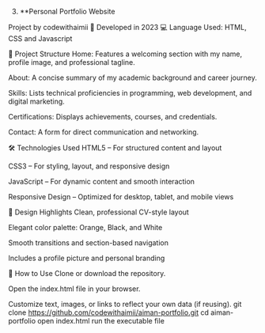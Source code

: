 3.	**Personal Portfolio Website
   
Project by codewithaimii 
📅 Developed in 2023
 💻 Language Used: HTML, CSS and Javascript 

📁 Project Structure
Home: Features a welcoming section with my name, profile image, and professional tagline.

About: A concise summary of my academic background and career journey.

Skills: Lists technical proficiencies in programming, web development, and digital marketing.

Certifications: Displays achievements, courses, and credentials.

Contact: A form for direct communication and networking.

🛠️ Technologies Used
HTML5 – For structured content and layout

CSS3 – For styling, layout, and responsive design

JavaScript – For dynamic content and smooth interaction

Responsive Design – Optimized for desktop, tablet, and mobile views

🎨 Design Highlights
Clean, professional CV-style layout

Elegant color palette: Orange, Black, and White

Smooth transitions and section-based navigation

Includes a profile picture and personal branding

🚀 How to Use
Clone or download the repository.

Open the index.html file in your browser.

Customize text, images, or links to reflect your own data (if reusing).
git clone https://github.com/codewithaimii/aiman-portfolio.git
cd aiman-portfolio
open index.html
run the executable file 
